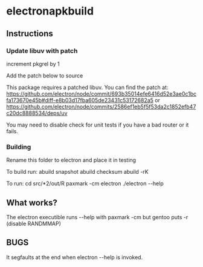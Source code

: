 # electronapkbuild

## Instructions

### Update libuv with patch

increment pkgrel by 1

Add the patch below to source

This package requires a patched libuv.  You can find the patch at: https://github.com/electron/node/commit/693b35014efe6416d52e3ae0c1bcfa173670e45b#diff-e8b03d17fba605de23431c53172682a5 or https://github.com/electron/node/commits/2586ef1eb5f5f53da2c1852efb47c20dc8888534/deps/uv

You may need to disable check for unit tests if you have a bad router or it fails.

### Building

Rename this folder to electron and place it in testing

To build run:
abuild snapshot
abuild checksum
abuild -rK

To run:
cd src/*2/out/R
paxmark -cm electron
./electron --help

## What works?

The electron executible runs --help with paxmark -cm but gentoo puts -r (disable RANDMMAP)


## BUGS

It segfaults at the end when electron --help is invoked.
